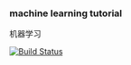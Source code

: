 ### machine learning tutorial

机器学习

[![Build Status](https://github.com/lvleysuper/machine_learning?branch=master)](https://travis-ci.org/lvleysuper/machine_learning)